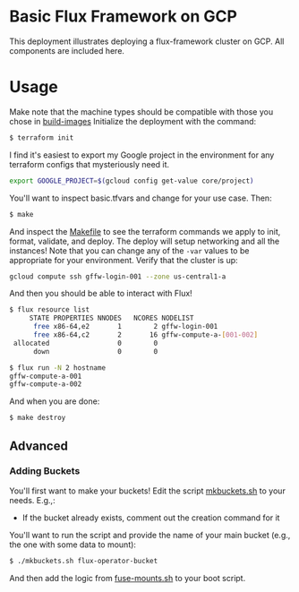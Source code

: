 # Basic Flux Framework on GCP

This deployment illustrates deploying a flux-framework cluster on GCP.
All components are included here.

# Usage

Make note that the machine types should be compatible with those you chose in [build-images](../../build-images)
Initialize the deployment with the command:

```bash
$ terraform init
```

I find it's easiest to export my Google project in the environment for any terraform configs
that mysteriously need it.

```bash
export GOOGLE_PROJECT=$(gcloud config get-value core/project)
```

You'll want to inspect basic.tfvars and change for your use case. Then:

```bash
$ make
```

And inspect the [Makefile](Makefile) to see the terraform commands we apply
to init, format, validate, and deploy. The deploy will setup networking and all the instances! Note that
you can change any of the `-var` values to be appropriate for your environment.
Verify that the cluster is up:

```bash
gcloud compute ssh gffw-login-001 --zone us-central1-a
```

And then you should be able to interact with Flux!

```bash
$ flux resource list
     STATE PROPERTIES NNODES   NCORES NODELIST
      free x86-64,e2       1        2 gffw-login-001
      free x86-64,c2       2       16 gffw-compute-a-[001-002]
 allocated                 0        0 
      down                 0        0 
```
```bash
$ flux run -N 2 hostname
gffw-compute-a-001
gffw-compute-a-002
```

And when you are done:

```bash
$ make destroy
```

## Advanced

### Adding Buckets

You'll first want to make your buckets! Edit the script [mkbuckets.sh](mkbuckets.sh)
to your needs. E.g.,:

 - If the bucket already exists, comment out the creation command for it

You'll want to run the script and provide the name of your main bucket (e.g.,
the one with some data to mount):

```bash
$ ./mkbuckets.sh flux-operator-bucket
```

And then add the logic from [fuse-mounts.sh](fuse-mounts.sh) to your boot script.
 

